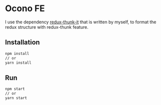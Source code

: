# Ocono FE
I use the dependency [redux-thunk-it](https://github.com/zetsin/redux-thunk-it) that is written by myself, to format the redux structure with redux-thunk feature.

## Installation
```sh
npm install
// or
yarn install
```

## Run
```sh
npm start
// or
yarn start
```
